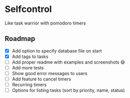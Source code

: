 # Selfcontrol
Like task warrior with pomodoro timers

## Roadmap

- [x] Add option to specify database file on start
- [x] Add tags to tasks
- [ ] Add proper readme with examples and screenshots :smile:
- [ ] Add more tests
- [ ] Show good error messages to users
- [ ] Add feature to cancel timers
- [ ] Recurring timers
- [ ] Options for listing tasks (sort by priority, name, status)
